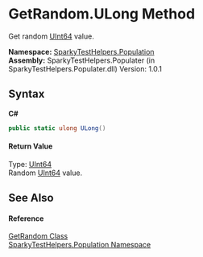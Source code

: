 # GetRandom.ULong Method 
 

Get random <a href="http://msdn2.microsoft.com/en-us/library/06cf7918" target="_blank">UInt64</a> value.

**Namespace:**&nbsp;<a href="N_SparkyTestHelpers_Population.md">SparkyTestHelpers.Population</a><br />**Assembly:**&nbsp;SparkyTestHelpers.Populater (in SparkyTestHelpers.Populater.dll) Version: 1.0.1

## Syntax

**C#**<br />
``` C#
public static ulong ULong()
```


#### Return Value
Type: <a href="http://msdn2.microsoft.com/en-us/library/06cf7918" target="_blank">UInt64</a><br />Random <a href="http://msdn2.microsoft.com/en-us/library/06cf7918" target="_blank">UInt64</a> value.

## See Also


#### Reference
<a href="T_SparkyTestHelpers_Population_GetRandom.md">GetRandom Class</a><br /><a href="N_SparkyTestHelpers_Population.md">SparkyTestHelpers.Population Namespace</a><br />